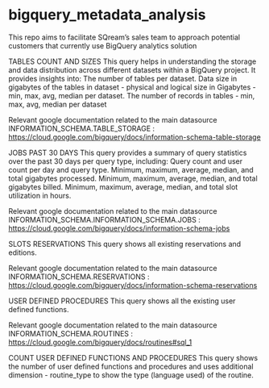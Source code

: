 # bigquery_metadata_analysis
This repo aims to facilitate SQream’s sales team to approach potential customers that currently use BigQuery analytics solution

TABLES COUNT AND SIZES
This query helps in understanding the storage and data distribution across different datasets within a BigQuery project. It provides insights into:
The number of tables per dataset.
Data size in gigabytes of the tables in dataset - physical and logical size in Gigabytes - min, max, avg, median per dataset.
The number of records in tables - min, max, avg, median per dataset

Relevant google documentation related to the main datasource INFORMATION_SCHEMA.TABLE_STORAGE : https://cloud.google.com/bigquery/docs/information-schema-table-storage

JOBS PAST 30 DAYS
This query provides a summary of query statistics over the past 30 days per query type, including:
Query count and user count per day and query type.
Minimum, maximum, average, median, and total gigabytes processed.
Minimum, maximum, average, median, and total gigabytes billed.
Minimum, maximum, average, median, and total slot utilization in hours.


Relevant google documentation related to the main datasource INFORMATION_SCHEMA.INFORMATION_SCHEMA.JOBS : https://cloud.google.com/bigquery/docs/information-schema-jobs

SLOTS RESERVATIONS
This query shows all existing reservations and editions.

Relevant google documentation related to the main datasource INFORMATION_SCHEMA.RESERVATIONS : https://cloud.google.com/bigquery/docs/information-schema-reservations


USER DEFINED PROCEDURES
This query shows all the existing user defined functions.

Relevant google documentation related to the main datasource INFORMATION_SCHEMA.ROUTINES : 
https://cloud.google.com/bigquery/docs/routines#sql_1


COUNT USER DEFINED FUNCTIONS AND PROCEDURES
This query shows the number of user defined functions and procedures and uses additional dimension - routine_type to show the type (language used) of the routine.


